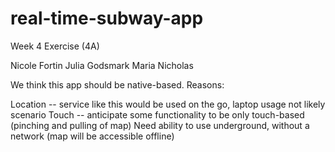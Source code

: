 real-time-subway-app
====================
Week 4 Exercise (4A)

Nicole Fortin
Julia Godsmark
Maria Nicholas

We think this app should be native-based. Reasons:

Location -- service like this would be used on the go, laptop usage not likely scenario
Touch -- anticipate some functionality to be only touch-based (pinching and pulling of map)
Need ability to use underground, without a network (map will be accessible offline)
